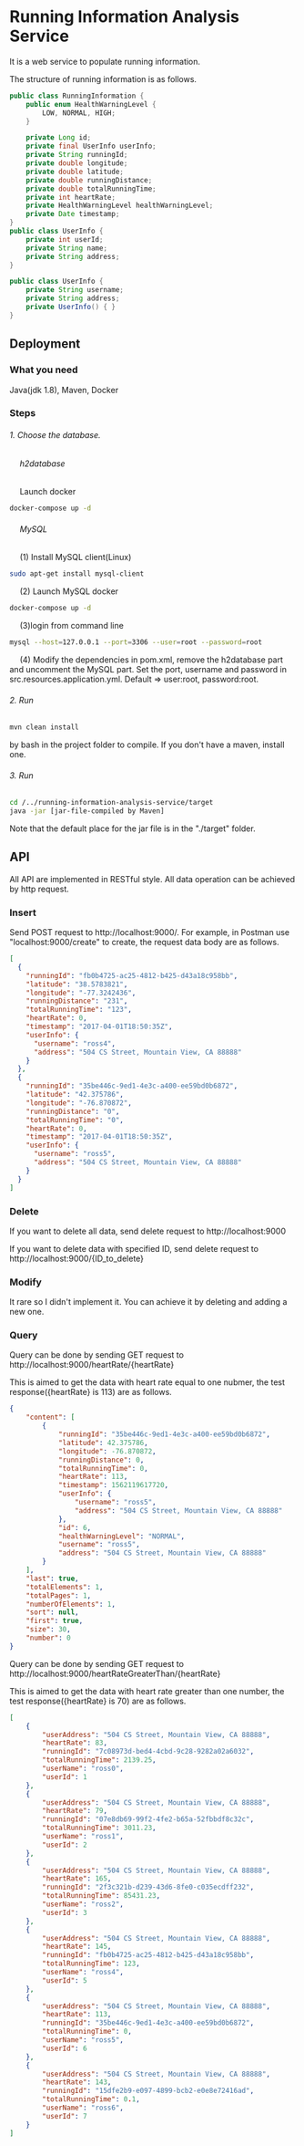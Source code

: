 # Running Information Analysis Service

It is a web service to populate running information.

The structure of running information is as follows.
```java
public class RunningInformation {   
    public enum HealthWarningLevel {
        LOW, NORMAL, HIGH;
    }

    private Long id;
    private final UserInfo userInfo;
    private String runningId;
    private double longitude;
    private double latitude;
    private double runningDistance;
    private double totalRunningTime;
    private int heartRate;
    private HealthWarningLevel healthWarningLevel;
    private Date timestamp;
}
public class UserInfo {
    private int userId;
    private String name;
    private String address;
}

public class UserInfo {
    private String username;
    private String address;
    private UserInfo() { }
}
```
## Deployment

### What you need

Java(jdk 1.8), Maven, Docker

### Steps

###### 1. Choose the database. 

###### &emsp; h2database
&emsp; Launch docker
```bash
docker-compose up -d
```
###### &emsp; MySQL 
&emsp; (1) Install MySQL client(Linux)
```bash
sudo apt-get install mysql-client
```
&emsp; (2) Launch MySQL docker
```bash
docker-compose up -d
```
&emsp; (3)login from command line
```bash
mysql --host=127.0.0.1 --port=3306 --user=root --password=root
```
&emsp; (4) Modify the dependencies in pom.xml, remove the h2database part and uncomment the MySQL part. Set the port, username and password in src.resources.application.yml. Default => user:root, password:root.

###### 2. Run
```bash
mvn clean install
```
by bash in the project folder to compile. If you don't have a maven, install one.

###### 3. Run
```bash
cd /../running-information-analysis-service/target
java -jar [jar-file-compiled by Maven]
```
Note that the default place for the jar file is in the "./target" folder.

## API

All API are implemented in RESTful style. All data operation can be achieved by http request.

### Insert

Send POST request to http://localhost:9000/. 
For example, in Postman use "localhost:9000/create" to create, the request data body are as follows.
```json
[
  {
    "runningId": "fb0b4725-ac25-4812-b425-d43a18c958bb",
    "latitude": "38.5783821",
    "longitude": "-77.3242436",
    "runningDistance": "231",
    "totalRunningTime": "123",
    "heartRate": 0,
    "timestamp": "2017-04-01T18:50:35Z",
    "userInfo": {
      "username": "ross4",
      "address": "504 CS Street, Mountain View, CA 88888"
    }
  },
  {
    "runningId": "35be446c-9ed1-4e3c-a400-ee59bd0b6872",
    "latitude": "42.375786",
    "longitude": "-76.870872",
    "runningDistance": "0",
    "totalRunningTime": "0",
    "heartRate": 0,
    "timestamp": "2017-04-01T18:50:35Z",
    "userInfo": {
      "username": "ross5",
      "address": "504 CS Street, Mountain View, CA 88888"
    }
  }
]
```

### Delete

If you want to delete all data, send delete request to http://localhost:9000

If you want to delete data with specified ID, send delete request to http://localhost:9000/{ID_to_delete}

### Modify

It rare so I didn't implement it. You can achieve it by deleting and adding a new one.

### Query

Query can be done by sending GET request to http://localhost:9000/heartRate/{heartRate}

This is aimed to get the data with heart rate equal to one nubmer, the test response({heartRate} is 113) are as follows.

```json
{
    "content": [
        {
            "runningId": "35be446c-9ed1-4e3c-a400-ee59bd0b6872",
            "latitude": 42.375786,
            "longitude": -76.870872,
            "runningDistance": 0,
            "totalRunningTime": 0,
            "heartRate": 113,
            "timestamp": 1562119617720,
            "userInfo": {
                "username": "ross5",
                "address": "504 CS Street, Mountain View, CA 88888"
            },
            "id": 6,
            "healthWarningLevel": "NORMAL",
            "username": "ross5",
            "address": "504 CS Street, Mountain View, CA 88888"
        }
    ],
    "last": true,
    "totalElements": 1,
    "totalPages": 1,
    "numberOfElements": 1,
    "sort": null,
    "first": true,
    "size": 30,
    "number": 0
}
```

Query can be done by sending GET request to http://localhost:9000/heartRateGreaterThan/{heartRate}

This is aimed to get the data with heart rate greater than one number, the test response({heartRate} is 70) are as follows.
```json
[
    {
        "userAddress": "504 CS Street, Mountain View, CA 88888",
        "heartRate": 83,
        "runningId": "7c08973d-bed4-4cbd-9c28-9282a02a6032",
        "totalRunningTime": 2139.25,
        "userName": "ross0",
        "userId": 1
    },
    {
        "userAddress": "504 CS Street, Mountain View, CA 88888",
        "heartRate": 79,
        "runningId": "07e8db69-99f2-4fe2-b65a-52fbbdf8c32c",
        "totalRunningTime": 3011.23,
        "userName": "ross1",
        "userId": 2
    },
    {
        "userAddress": "504 CS Street, Mountain View, CA 88888",
        "heartRate": 165,
        "runningId": "2f3c321b-d239-43d6-8fe0-c035ecdff232",
        "totalRunningTime": 85431.23,
        "userName": "ross2",
        "userId": 3
    },
    {
        "userAddress": "504 CS Street, Mountain View, CA 88888",
        "heartRate": 145,
        "runningId": "fb0b4725-ac25-4812-b425-d43a18c958bb",
        "totalRunningTime": 123,
        "userName": "ross4",
        "userId": 5
    },
    {
        "userAddress": "504 CS Street, Mountain View, CA 88888",
        "heartRate": 113,
        "runningId": "35be446c-9ed1-4e3c-a400-ee59bd0b6872",
        "totalRunningTime": 0,
        "userName": "ross5",
        "userId": 6
    },
    {
        "userAddress": "504 CS Street, Mountain View, CA 88888",
        "heartRate": 143,
        "runningId": "15dfe2b9-e097-4899-bcb2-e0e8e72416ad",
        "totalRunningTime": 0.1,
        "userName": "ross6",
        "userId": 7
    }
]
```
